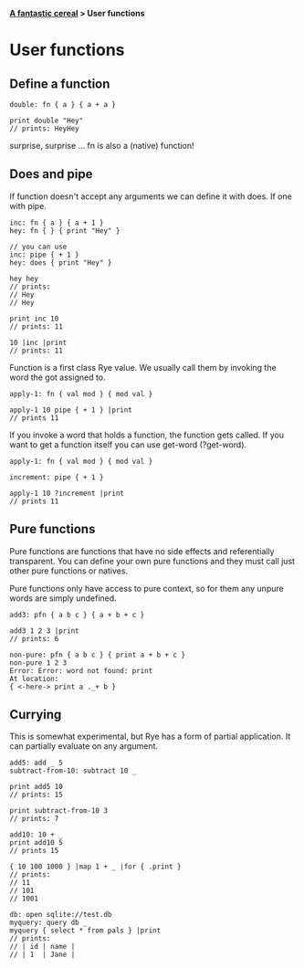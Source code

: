 <b><a href="./TOUR_0.html">A fantastic cereal</a> > User functions</b>

# User functions

## Define a function

```rye
double: fn { a } { a + a }

print double "Hey"
// prints: HeyHey
```

surprise, surprise ... fn is also a (native) function!

## Does and pipe

If function doesn't accept any arguments we can define it with does. If one with pipe.

```rye
inc: fn { a } { a + 1 }
hey: fn { } { print "Hey" }

// you can use
inc: pipe { + 1 }
hey: does { print "Hey" }

hey hey
// prints:
// Hey
// Hey

print inc 10
// prints: 11

10 |inc |print
// prints: 11
```

Function is a first class Rye value. We usually call them by invoking the word the got assigned to.

```rye
apply-1: fn { val mod } { mod val }

apply-1 10 pipe { + 1 } |print
// prints 11
```

If you invoke a word that holds a function, the function gets called. If you want to get a function itself you can use get-word (?get-word). 
```rye
apply-1: fn { val mod } { mod val }

increment: pipe { + 1 }

apply-1 10 ?increment |print
// prints 11

```

## Pure functions

Pure functions are functions that have no side effects and referentially transparent. You can define your own pure functions and they must
call just other pure functions or natives.

Pure functions only have access to pure context, so for them any unpure words are simply undefined.

```rye
add3: pfn { a b c } { a + b + c }

add3 1 2 3 |print
// prints: 6

non-pure: pfn { a b c } { print a + b + c }
non-pure 1 2 3
Error: Error: word not found: print 
At location:
{ <-here-> print a ._+ b }
```


## Currying

This is somewhat experimental, but Rye has a form of partial application. It can partially evaluate on any argument.

```rye
add5: add _ 5
subtract-from-10: subtract 10 _

print add5 10
// prints: 15

print subtract-from-10 3
// prints: 7

add10: 10 + _
print add10 5
// prints 15

{ 10 100 1000 } |map 1 + _ |for { .print }
// prints:
// 11
// 101
// 1001

db: open sqlite://test.db
myquery: query db _
myquery { select * from pals } |print
// prints:
// | id | name |
// | 1  | Jane |

```

